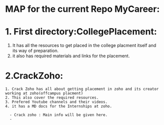 # MAP for the current Repo MyCareer:

# 1. First directory:CollegePlacement:
1. It has all the resources to get placed in the college placment itself and its way of preparation.
2. it also has required materials and links for the placement.

# 2.CrackZoho:
    1. Crack Zoho has all about getting placement in zoho and its creator working at zoho(offcampus placment)
    2. This also cover the required resources.
    3. Prefered Youtube channels and their videos.
    4. it has a MD docs for the Internships at zoho.
      
      - Crack zoho : Main info will be given here.
      - 
